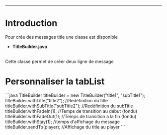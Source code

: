 <hr/>
<h1>Introduction</h1>
<p>Pour crée des messages title une classe est disponible
	<ul>
		<li><strong>TitleBuilder.java</strong></li>
	</ul>
	</br>
	Cette classe permet de créer deux ligne de message
</p>
<h1>Personnaliser la tabList</h1>
```java
TitleBuilder titleBuilder = new TitleBuilder("title1", "subTitle1");
titleBuilder.withTitle("title2"); //Redéfinition du title
titleBuilder.withSubTitle("subTitle2"); //Redéfinition du subTitle
titleBuilder.withFadeIn(1); //Temps de transition au début (fondu)
titleBuilder.withFadeOut(1); //Temps de transition a la fin (fondu)
titleBuilder.withStay(1); //temps d'affichage du message
titleBuilder.sendTo(player); //Affichage du title au player
```